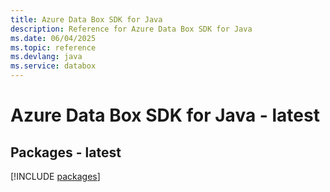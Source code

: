 ```yaml
---
title: Azure Data Box SDK for Java
description: Reference for Azure Data Box SDK for Java
ms.date: 06/04/2025
ms.topic: reference
ms.devlang: java
ms.service: databox
---
```

# Azure Data Box SDK for Java - latest
## Packages - latest
[!INCLUDE [packages](data-box-index.md)]